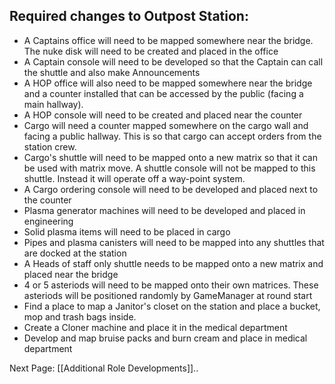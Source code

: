 ## Required changes to Outpost Station:

* A Captains office will need to be mapped somewhere near the bridge. The nuke disk will need to be created and placed in the office
* A Captain console will need to be developed so that the Captain can call the shuttle and also make Announcements
* A HOP office will also need to be mapped somewhere near the bridge and a counter installed that can be accessed by the public (facing a main hallway).
* A HOP console will need to be created and placed near the counter
* Cargo will need a counter mapped somewhere on the cargo wall and facing a public hallway. This is so that cargo can accept orders from the station crew.
* Cargo's shuttle will need to be mapped onto a new matrix so that it can be used with matrix move. A shuttle console will not be mapped to this shuttle. Instead it will operate off a way-point system. 
* A Cargo ordering console will need to be developed and placed next to the counter
* Plasma generator machines will need to be developed and placed in engineering
* Solid plasma items will need to be placed in cargo
* Pipes and plasma canisters will need to be mapped into any shuttles that are docked at the station
* A Heads of staff only shuttle needs to be mapped onto a new matrix and placed near the bridge
* 4 or 5 asteriods will need to be mapped onto their own matrices. These asteriods will be positioned randomly by GameManager at round start
* Find a place to map a Janitor's closet on the station and place a bucket, mop and trash bags inside.
* Create a Cloner machine and place it in the medical department
* Develop and map bruise packs and burn cream and place in medical department

Next Page: [[Additional Role Developments]]..